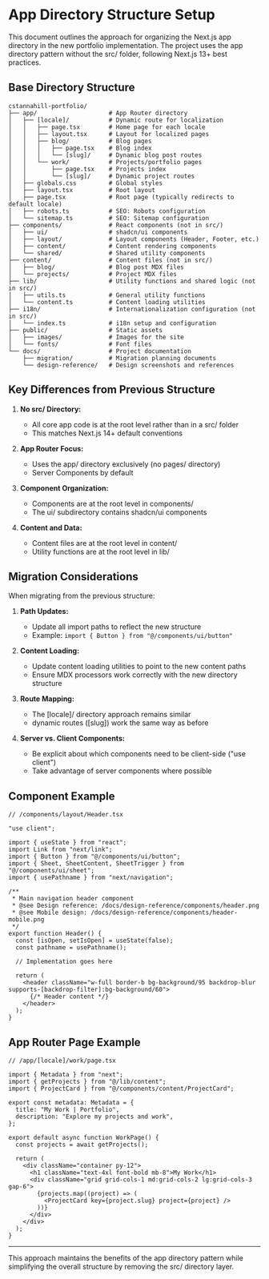 # App Directory Structure Setup

This document outlines the approach for organizing the Next.js app directory in the new portfolio implementation. The project uses the app directory pattern without the src/ folder, following Next.js 13+ best practices.

## Base Directory Structure

```
cstannahill-portfolio/
├── app/                    # App Router directory
│   ├── [locale]/           # Dynamic route for localization
│   │   ├── page.tsx        # Home page for each locale
│   │   ├── layout.tsx      # Layout for localized pages
│   │   ├── blog/           # Blog pages
│   │   │   ├── page.tsx    # Blog index
│   │   │   └── [slug]/     # Dynamic blog post routes
│   │   └── work/           # Projects/portfolio pages
│   │       ├── page.tsx    # Projects index
│   │       └── [slug]/     # Dynamic project routes
│   ├── globals.css         # Global styles
│   ├── layout.tsx          # Root layout
│   ├── page.tsx            # Root page (typically redirects to default locale)
│   ├── robots.ts           # SEO: Robots configuration
│   └── sitemap.ts          # SEO: Sitemap configuration
├── components/             # React components (not in src/)
│   ├── ui/                 # shadcn/ui components
│   ├── layout/             # Layout components (Header, Footer, etc.)
│   ├── content/            # Content rendering components
│   └── shared/             # Shared utility components
├── content/                # Content files (not in src/)
│   ├── blog/               # Blog post MDX files
│   └── projects/           # Project MDX files
├── lib/                    # Utility functions and shared logic (not in src/)
│   ├── utils.ts            # General utility functions
│   └── content.ts          # Content loading utilities
├── i18n/                   # Internationalization configuration (not in src/)
│   └── index.ts            # i18n setup and configuration
├── public/                 # Static assets
│   ├── images/             # Images for the site
│   └── fonts/              # Font files
└── docs/                   # Project documentation
    ├── migration/          # Migration planning documents
    └── design-reference/   # Design screenshots and references
```

## Key Differences from Previous Structure

1. **No src/ Directory:**

   - All core app code is at the root level rather than in a src/ folder
   - This matches Next.js 14+ default conventions

2. **App Router Focus:**

   - Uses the app/ directory exclusively (no pages/ directory)
   - Server Components by default

3. **Component Organization:**

   - Components are at the root level in components/
   - The ui/ subdirectory contains shadcn/ui components

4. **Content and Data:**
   - Content files are at the root level in content/
   - Utility functions are at the root level in lib/

## Migration Considerations

When migrating from the previous structure:

1. **Path Updates:**

   - Update all import paths to reflect the new structure
   - Example: `import { Button } from "@/components/ui/button"`

2. **Content Loading:**

   - Update content loading utilities to point to the new content paths
   - Ensure MDX processors work correctly with the new directory structure

3. **Route Mapping:**

   - The [locale]/ directory approach remains similar
   - dynamic routes ([slug]) work the same way as before

4. **Server vs. Client Components:**
   - Be explicit about which components need to be client-side ("use client")
   - Take advantage of server components where possible

## Component Example

```tsx
// /components/layout/Header.tsx

"use client";

import { useState } from "react";
import Link from "next/link";
import { Button } from "@/components/ui/button";
import { Sheet, SheetContent, SheetTrigger } from "@/components/ui/sheet";
import { usePathname } from "next/navigation";

/**
 * Main navigation header component
 * @see Design reference: /docs/design-reference/components/header.png
 * @see Mobile design: /docs/design-reference/components/header-mobile.png
 */
export function Header() {
  const [isOpen, setIsOpen] = useState(false);
  const pathname = usePathname();

  // Implementation goes here

  return (
    <header className="w-full border-b bg-background/95 backdrop-blur supports-[backdrop-filter]:bg-background/60">
      {/* Header content */}
    </header>
  );
}
```

## App Router Page Example

```tsx
// /app/[locale]/work/page.tsx

import { Metadata } from "next";
import { getProjects } from "@/lib/content";
import { ProjectCard } from "@/components/content/ProjectCard";

export const metadata: Metadata = {
  title: "My Work | Portfolio",
  description: "Explore my projects and work",
};

export default async function WorkPage() {
  const projects = await getProjects();

  return (
    <div className="container py-12">
      <h1 className="text-4xl font-bold mb-8">My Work</h1>
      <div className="grid grid-cols-1 md:grid-cols-2 lg:grid-cols-3 gap-6">
        {projects.map((project) => (
          <ProjectCard key={project.slug} project={project} />
        ))}
      </div>
    </div>
  );
}
```

---

This approach maintains the benefits of the app directory pattern while simplifying the overall structure by removing the src/ directory layer.

